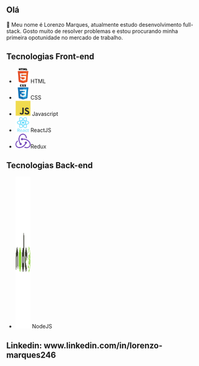<h2> Olá</h2> 👋
  Meu nome é Lorenzo Marques, atualmente estudo desenvolvimento full-stack. Gosto muito de resolver problemas e estou procurando minha primeira opotunidade no mercado de trabalho.
  
 <h2> Tecnologias Front-end </h2>
  <ul>
  <li><img src="https://raw.githubusercontent.com/devicons/devicon/master/icons/html5/html5-original-wordmark.svg" alt="html5" width="40" height="40"/>HTML</li>
  <li> <img src="https://raw.githubusercontent.com/devicons/devicon/master/icons/css3/css3-original-wordmark.svg" alt="css3" width="40" height="40"/>CSS</li>
  <li> <img src="https://raw.githubusercontent.com/devicons/devicon/master/icons/javascript/javascript-original.svg" alt="javascript" width="40" height="40"/> Javascript</li>
  <li> <img src="https://raw.githubusercontent.com/devicons/devicon/master/icons/react/react-original-wordmark.svg" alt="react" width="40" height="40"/>ReactJS
</li>
  <li> <img src="https://raw.githubusercontent.com/devicons/devicon/master/icons/redux/redux-original.svg" alt="redux" width="40" height="40"/>Redux
</li>
</ul>

<h2> Tecnologias Back-end </h2>
  <ul>
  <li><img src="https://raw.githubusercontent.com/devicons/devicon/master/icons/nodejs/nodejs-original-wordmark.svg" alt="nodejs" width="40" height="400"/>
 NodeJS</li>
</ul>

<h2>Linkedin: www.linkedin.com/in/lorenzo-marques246</h2>

